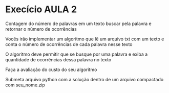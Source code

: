 # Execício AULA 2

Contagem do número de palavras em um texto
buscar pela palavra e retornar o número de ocorrências

Vocês irão implementar um algoritmo que lê um arquivo txt com um texto e conta o número de ocorrências de cada palavra nesse texto

O algoritmo deve permitir que se busque por uma palavra e exiba a quantidade de ocorrências dessa palavra no texto

Faça a avaliação do custo do seu algoritmo

Submeta arquivo python com a solução dentro de um arquivo compactado com seu_nome.zip
